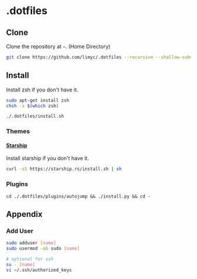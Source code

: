 # .dotfiles

## Clone

Clone the repository at `~`. (Home Directory)

```bash
git clone https://github.com/limyc/.dotfiles --recursive --shallow-submodules
```

## Install

Install zsh if you don't have it.

```bash
sudo apt-get install zsh
chsh -s $(which zsh)
```


```bash
./.dotfiles/install.sh
```

### Themes

#### [Starship](https://starship.rs/)

Install starship if you don't have it.

```bash
curl -sS https://starship.rs/install.sh | sh
```

### Plugins

```
cd ./.dotfiles/plugins/autojump && ./install.py && cd -
```

## Appendix

### Add User

```bash
sudo adduser [name]
sudo usermod -aG sudo [name]

# optional for ssh
su - [name]
vi ~/.ssh/authorized_keys
```

